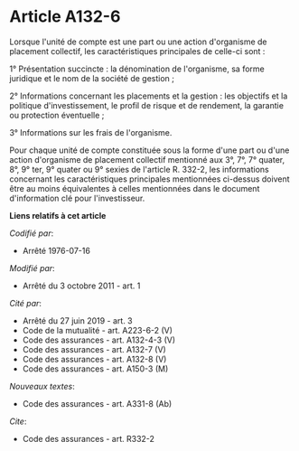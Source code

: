 # Article A132-6

Lorsque l'unité de compte est une part ou une action d'organisme de placement collectif, les caractéristiques principales de
celle-ci sont : 

1° Présentation succincte : la dénomination de l'organisme, sa forme juridique et le nom de la société de gestion ; 

2° Informations concernant les placements et la gestion : les objectifs et la politique d'investissement, le profil de risque
et de rendement, la garantie ou protection éventuelle ; 

3° Informations sur les frais de l'organisme. 

Pour chaque unité de compte constituée sous la forme d'une part ou d'une action d'organisme de placement collectif mentionné
aux 3°, 7°, 7° quater, 8°, 9° ter, 9° quater ou 9° sexies de l'article R. 332-2, les informations concernant les
caractéristiques principales mentionnées ci-dessus doivent être au moins équivalentes à celles mentionnées dans le document
d'information clé pour l'investisseur.

**Liens relatifs à cet article**

_Codifié par_:

  - Arrêté 1976-07-16

_Modifié par_:

  - Arrêté du 3 octobre 2011 - art. 1

_Cité par_:

  - Arrêté du 27 juin 2019 - art. 3
  - Code de la mutualité - art. A223-6-2 (V)
  - Code des assurances - art. A132-4-3 (V)
  - Code des assurances - art. A132-7 (V)
  - Code des assurances - art. A132-8 (V)
  - Code des assurances - art. A150-3 (M)

_Nouveaux textes_:

  - Code des assurances - art. A331-8 (Ab)

_Cite_:

  - Code des assurances - art. R332-2
